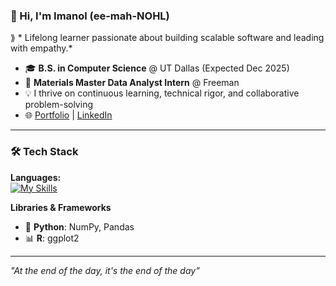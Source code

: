 ### 👋 Hi, I'm Imanol (ee-mah-NOHL)  
⟫ * Lifelong learner passionate about building scalable software and leading with empathy.*

- 🎓 **B.S. in Computer Science** @ UT Dallas (Expected Dec 2025)  
- 💼 **Materials Master Data Analyst Intern** @ Freeman  
- 💡 I thrive on continuous learning, technical rigor, and collaborative problem-solving  
- 🌐 [Portfolio](https://imanols.dev) | [LinkedIn](https://www.linkedin.com/in/imanol-saldana) 

---

### 🛠️ Tech Stack

**Languages:**  
[![My Skills](https://skillicons.dev/icons?i=cpp,github,java,latex,linux,md,mysql,python&perline=3)](https://skillicons.dev)

**Libraries & Frameworks**  
- 🐍 **Python**: NumPy, Pandas  
- 📊 **R**: ggplot2

---

*"At the end of the day, it's the end of the day"*
